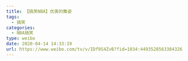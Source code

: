 ```yaml
---
title: 【搞笑NBA】优美的舞姿
tags:
  - 搞笑
categories:
  - NBA搞笑
type: weibo
date: 2020-04-14 14:33:19
url: https://www.weibo.com/tv/v/IDf9S4ZvB?fid=1034:4493528563384326
---
```


<!-- more -->